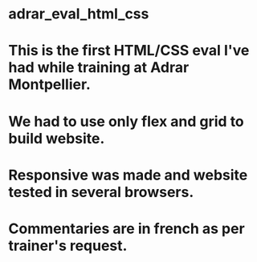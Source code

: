 # adrar_eval_html_css

# This is the first HTML/CSS eval I've had while training at Adrar Montpellier. 

# We had to use only flex and grid to build website.

# Responsive was made and website tested in several browsers.

# Commentaries are in french as per trainer's request.
